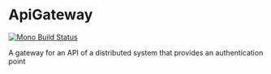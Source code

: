 # ApiGateway
[![Mono Build Status](https://travis-ci.org/FunctioningIdiots/ApiGateway.svg?branch=master)](https://travis-ci.org/FunctioningIdiots/ApiGateway)

A gateway for an API of a distributed system that provides an authentication point
